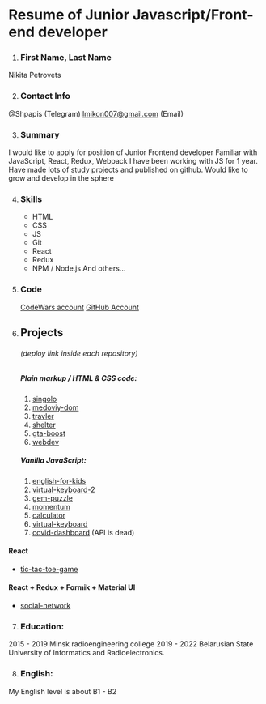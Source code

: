 # Resume of Junior Javascript/Front-end developer


1. ### First Name, Last Name 
Nikita Petrovets

2. ### Contact Info 
@Shpapis (Telegram)
lmikon007@gmail.com (Email)

3. ### Summary 
I would like to apply for position of Junior Frontend developer
Familiar with JavaScript, React, Redux, Webpack
I have been working with JS for 1 year.
Have made lots of study projects and published on github.
Would like to grow and develop in the sphere

4. ### Skills
    - HTML 
    - CSS 
    - JS 
    - Git 
    - React 
    - Redux
    - NPM / Node.js 
    And others...

5. ### Code

      [CodeWars account](https://www.codewars.com/users/stengof)
      [GitHub Account](https://github.com/stengof)

6. ## Projects
   ###### (deploy link inside each repository)
    ##### Plain markup / HTML & CSS code:
     1. [singolo](https://github.com/stengof/singolo)
     2. [medoviy-dom](https://github.com/stengof/medoviy-dom)
     3. [travler](https://github.com/stengof/travler)
     4. [shelter](https://github.com/stengof/shelter)
     5. [gta-boost](https://github.com/stengof/gta-boost)
     6. [webdev](https://github.com/stengof/webdev)

   ##### Vanilla JavaScript:
     1. [english-for-kids](https://github.com/stengof/english-for-kids)
     2. [virtual-keyboard-2](https://github.com/stengof/virtual-keyboard-2/)
     3. [gem-puzzle](https://github.com/stengof/gem-puzzle)
     4. [momentum](https://github.com/stengof/momentum)
     5. [calculator](https://github.com/stengof/calculator)
     6. [virtual-keyboard](https://github.com/stengof/virtual-keyboard/)
     7. [covid-dashboard](https://github.com/stengof/covid-dashboard) (API is dead)
  #### React

  - [tic-tac-toe-game](https://github.com/stengof/tick-tack-toe-react)

  #### React + Redux + Formik + Material UI

  - [social-network](https://github.com/stengof/social-network) 

7. ### Education: 
2015 - 2019 Minsk radioengineering college
2019 - 2022 Belarusian State University of Informatics and Radioelectronics.

8. ### English: 
My English level is about B1 - B2
